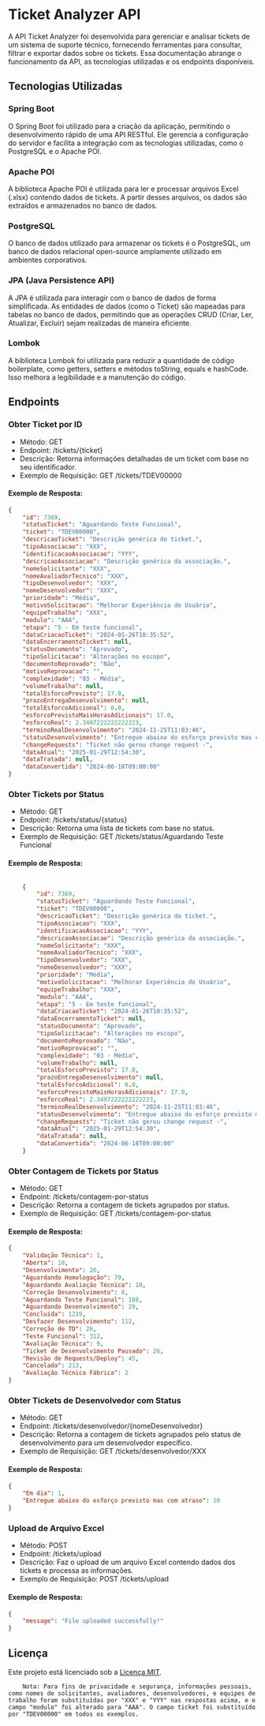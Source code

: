 <h1>Ticket Analyzer API</h1>

A API Ticket Analyzer foi desenvolvida para gerenciar e analisar tickets de um sistema de suporte técnico, fornecendo ferramentas para consultar, filtrar e exportar dados sobre os tickets. Essa documentação abrange o funcionamento da API, as tecnologias utilizadas e os endpoints disponíveis.

<h2>Tecnologias Utilizadas</h2>

<h3>Spring Boot</h3>
O Spring Boot foi utilizado para a criação da aplicação, permitindo o desenvolvimento rápido de uma API RESTful. Ele gerencia a configuração do servidor e facilita a integração com as tecnologias utilizadas, como o PostgreSQL e o Apache POI.

<h3>Apache POI</h3>
A biblioteca Apache POI é utilizada para ler e processar arquivos Excel (.xlsx) contendo dados de tickets. A partir desses arquivos, os dados são extraídos e armazenados no banco de dados.

<h3>PostgreSQL</h3>
O banco de dados utilizado para armazenar os tickets é o PostgreSQL, um banco de dados relacional open-source amplamente utilizado em ambientes corporativos.

<h3>JPA (Java Persistence API)</h3>
A JPA é utilizada para interagir com o banco de dados de forma simplificada. As entidades de dados (como o Ticket) são mapeadas para tabelas no banco de dados, permitindo que as operações CRUD (Criar, Ler, Atualizar, Excluir) sejam realizadas de maneira eficiente.

<h3>Lombok</h3>
A biblioteca Lombok foi utilizada para reduzir a quantidade de código boilerplate, como getters, setters e métodos toString, equals e hashCode. Isso melhora a legibilidade e a manutenção do código.

<h2>Endpoints</h2>

<h3>Obter Ticket por ID</h3>

<ul>
<li>Método: GET</li>
<li>Endpoint: /tickets/{ticket}</li>
<li>Descrição: Retorna informações detalhadas de um ticket com base no seu identificador.</li>
<li>Exemplo de Requisição: GET /tickets/TDEV00000</li>
</ul>

<h4>Exemplo de Resposta:</h4>

```json
{
    "id": 7369,
    "statusTicket": "Aguardando Teste Funcional",
    "ticket": "TDEV00000",
    "descricaoTicket": "Descrição genérica do ticket.",
    "tipoAssociacao": "XXX",
    "identificacaoAssociacao": "YYY",
    "descricaoAssociacao": "Descrição genérica da associação.",
    "nomeSolicitante": "XXX",
    "nomeAvaliadorTecnico": "XXX",
    "tipoDesenvolvedor": "XXX",
    "nomeDesenvolvedor": "XXX",
    "prioridade": "Média",
    "motivoSolicitacao": "Melhorar Experiência do Usuário",
    "equipeTrabalho": "XXX",
    "modulo": "AAA",
    "etapa": "5 - Em teste funcional",
    "dataCriacaoTicket": "2024-01-26T10:35:52",
    "dataEncerramentoTicket": null,
    "statusDocumento": "Aprovado",
    "tipoSolicitacao": "Alterações no escopo",
    "documentoReprovado": "Não",
    "motivoReprovacao": "",
    "complexidade": "03 - Média",
    "volumeTrabalho": null,
    "totalEsforcoPrevisto": 17.0,
    "prazoEntregaDesenvolvimento": null,
    "totalEsforcoAdicional": 0.0,
    "esforcoPrevistoMaisHorasAdicionais": 17.0,
    "esforcoReal": 2.3497222222222223,
    "terminoRealDesenvolvimento": "2024-11-25T11:03:46",
    "statusDesenvolvimento": "Entregue abaixo do esforço previsto mas com atraso",
    "changeRequests": "Ticket não gerou change request -",
    "dataAtual": "2025-01-29T12:54:30",
    "dataTratada": null,
    "dataConvertida": "2024-06-18T09:00:00"
}
```

<h3> Obter Tickets por Status</h3>
<ul>
<li>Método: GET</li>
<li>Endpoint: /tickets/status/{status}</li>
<li>Descrição: Retorna uma lista de tickets com base no status.</li>
<li>Exemplo de Requisição: GET /tickets/status/Aguardando Teste Funcional</li>
</ul>

<h4>Exemplo de Resposta:</h4>

```json

    {
        "id": 7369,
        "statusTicket": "Aguardando Teste Funcional",
        "ticket": "TDEV00000",
        "descricaoTicket": "Descrição genérica do ticket.",
        "tipoAssociacao": "XXX",
        "identificacaoAssociacao": "YYY",
        "descricaoAssociacao": "Descrição genérica da associação.",
        "nomeSolicitante": "XXX",
        "nomeAvaliadorTecnico": "XXX",
        "tipoDesenvolvedor": "XXX",
        "nomeDesenvolvedor": "XXX",
        "prioridade": "Média",
        "motivoSolicitacao": "Melhorar Experiência do Usuário",
        "equipeTrabalho": "XXX",
        "modulo": "AAA",
        "etapa": "5 - Em teste funcional",
        "dataCriacaoTicket": "2024-01-26T10:35:52",
        "dataEncerramentoTicket": null,
        "statusDocumento": "Aprovado",
        "tipoSolicitacao": "Alterações no escopo",
        "documentoReprovado": "Não",
        "motivoReprovacao": "",
        "complexidade": "03 - Média",
        "volumeTrabalho": null,
        "totalEsforcoPrevisto": 17.0,
        "prazoEntregaDesenvolvimento": null,
        "totalEsforcoAdicional": 0.0,
        "esforcoPrevistoMaisHorasAdicionais": 17.0,
        "esforcoReal": 2.3497222222222223,
        "terminoRealDesenvolvimento": "2024-11-25T11:03:46",
        "statusDesenvolvimento": "Entregue abaixo do esforço previsto mas com atraso",
        "changeRequests": "Ticket não gerou change request -",
        "dataAtual": "2025-01-29T12:54:30",
        "dataTratada": null,
        "dataConvertida": "2024-06-18T09:00:00"
    }

```

<h3>Obter Contagem de Tickets por Status</h3>
<ul>
<li>Método: GET</li>
<li>Endpoint: /tickets/contagem-por-status</li>
<li>Descrição: Retorna a contagem de tickets agrupados por status.</li>
<li>Exemplo de Requisição: GET /tickets/contagem-por-status</li>
</ul>

<h4>Exemplo de Resposta:</h4>

```json
{
    "Validação Técnica": 1,
    "Aberta": 18,
    "Desenvolvimento": 20,
    "Aguardando Homologação": 79,
    "Aguardando Avaliação Técnica": 10,
    "Correção Desenvolvimento": 8,
    "Aguardando Teste Funcional": 188,
    "Aguardando Desenvolvimento": 29,
    "Concluída": 1219,
    "Desfazer Desenvolvimento": 112,
    "Correção de TD": 26,
    "Teste Funcional": 312,
    "Avaliação Técnica": 9,
    "Ticket de Desenvolvimento Pausado": 26,
    "Revisão de Requests/Deploy": 45,
    "Cancelada": 213,
    "Avaliação Técnica Fábrica": 2
}
```
<h3>Obter Tickets de Desenvolvedor com Status</h3>
<ul>
<li>Método: GET</li>
<li>Endpoint: /tickets/desenvolvedor/{nomeDesenvolvedor}</li>
<li>Descrição: Retorna a contagem de tickets agrupados pelo status de desenvolvimento para um desenvolvedor específico.</li>
<li>Exemplo de Requisição: GET /tickets/desenvolvedor/XXX</li>
</ul>
<h4>Exemplo de Resposta:</h4>

```json
{
    "Em dia": 1,
    "Entregue abaixo do esforço previsto mas com atraso": 10
}
```
<h3>Upload de Arquivo Excel</h3>
<ul>
<li>Método: POST</li>
<li>Endpoint: /tickets/upload</li>
<li>Descrição: Faz o upload de um arquivo Excel contendo dados dos tickets e processa as informações.</li>
<li>Exemplo de Requisição: POST /tickets/upload</li>
</ul>
<h4>Exemplo de Resposta:</h4>

```json
{
    "message": "File uploaded successfully!"
}
```

<h2>Licença</h2>

<p>Este projeto está licenciado sob a <a href="https://opensource.org/licenses/MIT" target="_blank">Licença MIT</a>.</p>


        Nota: Para fins de privacidade e segurança, informações pessoais, como nomes de solicitantes, avaliadores, desenvolvedores, e equipes de trabalho foram substituídas por "XXX" e "YYY" nas respostas acima, e o campo "modulo" foi alterado para "AAA". O campo ticket foi substituído por "TDEV00000" em todos os exemplos.